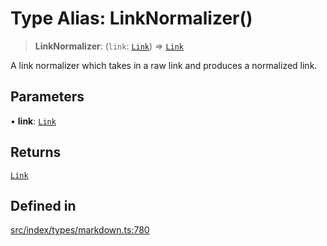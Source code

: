 # Type Alias: LinkNormalizer()

> **LinkNormalizer**: (`link`: [`Link`](../../expressions/classes/Link.md)) => [`Link`](../../expressions/classes/Link.md)

A link normalizer which takes in a raw link and produces a normalized link.

## Parameters

• **link**: [`Link`](../../expressions/classes/Link.md)

## Returns

[`Link`](../../expressions/classes/Link.md)

## Defined in

[src/index/types/markdown.ts:780](https://github.com/GamerGirlandCo/datacore/blob/7f32893e5430e552f1b1164e828ac7a411d6e24f/src/index/types/markdown.ts#L780)
